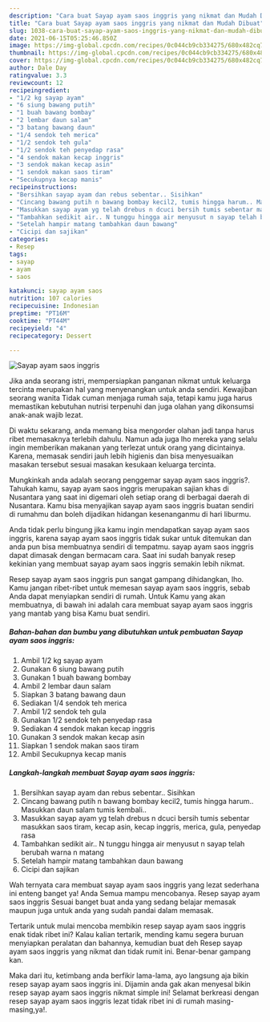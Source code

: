 ```yaml
---
description: "Cara buat Sayap ayam saos inggris yang nikmat dan Mudah Dibuat"
title: "Cara buat Sayap ayam saos inggris yang nikmat dan Mudah Dibuat"
slug: 1038-cara-buat-sayap-ayam-saos-inggris-yang-nikmat-dan-mudah-dibuat
date: 2021-06-15T05:25:46.850Z
image: https://img-global.cpcdn.com/recipes/0c044cb9cb334275/680x482cq70/sayap-ayam-saos-inggris-foto-resep-utama.jpg
thumbnail: https://img-global.cpcdn.com/recipes/0c044cb9cb334275/680x482cq70/sayap-ayam-saos-inggris-foto-resep-utama.jpg
cover: https://img-global.cpcdn.com/recipes/0c044cb9cb334275/680x482cq70/sayap-ayam-saos-inggris-foto-resep-utama.jpg
author: Dale Day
ratingvalue: 3.3
reviewcount: 12
recipeingredient:
- "1/2 kg sayap ayam"
- "6 siung bawang putih"
- "1 buah bawang bombay"
- "2 lembar daun salam"
- "3 batang bawang daun"
- "1/4 sendok teh merica"
- "1/2 sendok teh gula"
- "1/2 sendok teh penyedap rasa"
- "4 sendok makan kecap inggris"
- "3 sendok makan kecap asin"
- "1 sendok makan saos tiram"
- "Secukupnya kecap manis"
recipeinstructions:
- "Bersihkan sayap ayam dan rebus sebentar.. Sisihkan"
- "Cincang bawang putih n bawang bombay kecil2, tumis hingga harum.. Masukkan daun salam tumis kembali.."
- "Masukkan sayap ayam yg telah drebus n dcuci bersih tumis sebentar masukkan saos tiram, kecap asin, kecap inggris, merica, gula, penyedap rasa"
- "Tambahkan sedikit air.. N tunggu hingga air menyusut n sayap telah berubah warna n matang"
- "Setelah hampir matang tambahkan daun bawang"
- "Cicipi dan sajikan"
categories:
- Resep
tags:
- sayap
- ayam
- saos

katakunci: sayap ayam saos 
nutrition: 107 calories
recipecuisine: Indonesian
preptime: "PT16M"
cooktime: "PT44M"
recipeyield: "4"
recipecategory: Dessert

---
```



![Sayap ayam saos inggris](https://img-global.cpcdn.com/recipes/0c044cb9cb334275/680x482cq70/sayap-ayam-saos-inggris-foto-resep-utama.jpg)

Jika anda seorang istri, mempersiapkan panganan nikmat untuk keluarga tercinta merupakan hal yang menyenangkan untuk anda sendiri. Kewajiban seorang  wanita Tidak cuman menjaga rumah saja, tetapi kamu juga harus memastikan kebutuhan nutrisi terpenuhi dan juga olahan yang dikonsumsi anak-anak wajib lezat.

Di waktu  sekarang, anda memang bisa mengorder olahan jadi tanpa harus ribet memasaknya terlebih dahulu. Namun ada juga lho mereka yang selalu ingin memberikan makanan yang terlezat untuk orang yang dicintainya. Karena, memasak sendiri jauh lebih higienis dan bisa menyesuaikan masakan tersebut sesuai masakan kesukaan keluarga tercinta. 



Mungkinkah anda adalah seorang penggemar sayap ayam saos inggris?. Tahukah kamu, sayap ayam saos inggris merupakan sajian khas di Nusantara yang saat ini digemari oleh setiap orang di berbagai daerah di Nusantara. Kamu bisa menyajikan sayap ayam saos inggris buatan sendiri di rumahmu dan boleh dijadikan hidangan kesenanganmu di hari liburmu.

Anda tidak perlu bingung jika kamu ingin mendapatkan sayap ayam saos inggris, karena sayap ayam saos inggris tidak sukar untuk ditemukan dan anda pun bisa membuatnya sendiri di tempatmu. sayap ayam saos inggris dapat dimasak dengan bermacam cara. Saat ini sudah banyak resep kekinian yang membuat sayap ayam saos inggris semakin lebih nikmat.

Resep sayap ayam saos inggris pun sangat gampang dihidangkan, lho. Kamu jangan ribet-ribet untuk memesan sayap ayam saos inggris, sebab Anda dapat menyiapkan sendiri di rumah. Untuk Kamu yang akan membuatnya, di bawah ini adalah cara membuat sayap ayam saos inggris yang mantab yang bisa Kamu buat sendiri.

<!--inarticleads1-->

##### Bahan-bahan dan bumbu yang dibutuhkan untuk pembuatan Sayap ayam saos inggris:

1. Ambil 1/2 kg sayap ayam
1. Gunakan 6 siung bawang putih
1. Gunakan 1 buah bawang bombay
1. Ambil 2 lembar daun salam
1. Siapkan 3 batang bawang daun
1. Sediakan 1/4 sendok teh merica
1. Ambil 1/2 sendok teh gula
1. Gunakan 1/2 sendok teh penyedap rasa
1. Sediakan 4 sendok makan kecap inggris
1. Gunakan 3 sendok makan kecap asin
1. Siapkan 1 sendok makan saos tiram
1. Ambil Secukupnya kecap manis




<!--inarticleads2-->

##### Langkah-langkah membuat Sayap ayam saos inggris:

1. Bersihkan sayap ayam dan rebus sebentar.. Sisihkan
1. Cincang bawang putih n bawang bombay kecil2, tumis hingga harum.. Masukkan daun salam tumis kembali..
1. Masukkan sayap ayam yg telah drebus n dcuci bersih tumis sebentar masukkan saos tiram, kecap asin, kecap inggris, merica, gula, penyedap rasa
1. Tambahkan sedikit air.. N tunggu hingga air menyusut n sayap telah berubah warna n matang
1. Setelah hampir matang tambahkan daun bawang
1. Cicipi dan sajikan




Wah ternyata cara membuat sayap ayam saos inggris yang lezat sederhana ini enteng banget ya! Anda Semua mampu mencobanya. Resep sayap ayam saos inggris Sesuai banget buat anda yang sedang belajar memasak maupun juga untuk anda yang sudah pandai dalam memasak.

Tertarik untuk mulai mencoba membikin resep sayap ayam saos inggris enak tidak ribet ini? Kalau kalian tertarik, mending kamu segera buruan menyiapkan peralatan dan bahannya, kemudian buat deh Resep sayap ayam saos inggris yang nikmat dan tidak rumit ini. Benar-benar gampang kan. 

Maka dari itu, ketimbang anda berfikir lama-lama, ayo langsung aja bikin resep sayap ayam saos inggris ini. Dijamin anda gak akan menyesal bikin resep sayap ayam saos inggris nikmat simple ini! Selamat berkreasi dengan resep sayap ayam saos inggris lezat tidak ribet ini di rumah masing-masing,ya!.

